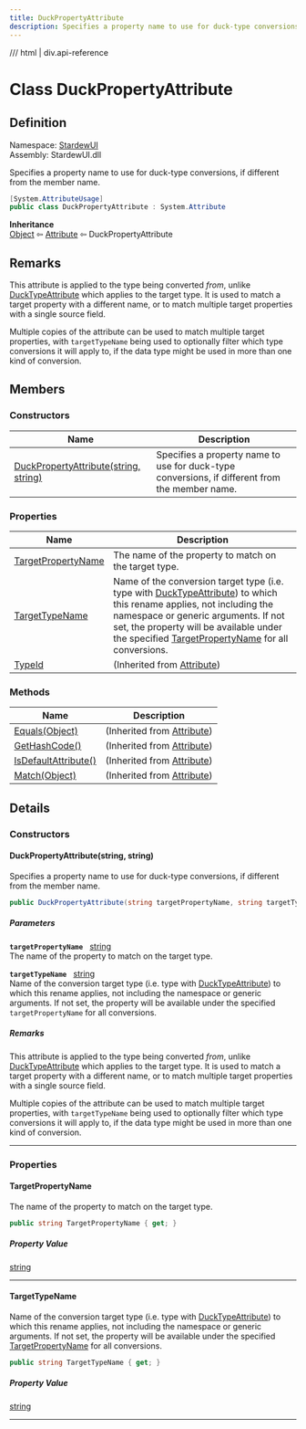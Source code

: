 ```yaml
---
title: DuckPropertyAttribute
description: Specifies a property name to use for duck-type conversions, if different from the member name.
---
```


<link rel="stylesheet" href="/StardewUI/stylesheets/reference.css" />

/// html | div.api-reference

# Class DuckPropertyAttribute

## Definition

<div class="api-definition" markdown>

Namespace: [StardewUI](index.md)  
Assembly: StardewUI.dll  

</div>

Specifies a property name to use for duck-type conversions, if different from the member name.

```cs
[System.AttributeUsage]
public class DuckPropertyAttribute : System.Attribute
```

**Inheritance**  
[Object](https://learn.microsoft.com/en-us/dotnet/api/system.object) ⇦ [Attribute](https://learn.microsoft.com/en-us/dotnet/api/system.attribute) ⇦ DuckPropertyAttribute

## Remarks

This attribute is applied to the type being converted _from_, unlike [DuckTypeAttribute](ducktypeattribute.md) which applies to the target type. It is used to match a target property with a different name, or to match multiple target properties with a single source field. 

 Multiple copies of the attribute can be used to match multiple target properties, with `targetTypeName` being used to optionally filter which type conversions it will apply to, if the data type might be used in more than one kind of conversion.

## Members

### Constructors

 | Name | Description |
| --- | --- |
| [DuckPropertyAttribute(string, string)](#duckpropertyattributestring-string) | Specifies a property name to use for duck-type conversions, if different from the member name. | 

### Properties

 | Name | Description |
| --- | --- |
| [TargetPropertyName](#targetpropertyname) | The name of the property to match on the target type. | 
| [TargetTypeName](#targettypename) | Name of the conversion target type (i.e. type with [DuckTypeAttribute](ducktypeattribute.md)) to which this rename applies, not including the namespace or generic arguments. If not set, the property will be available under the specified [TargetPropertyName](duckpropertyattribute.md#targetpropertyname) for all conversions. | 
| [TypeId](https://learn.microsoft.com/en-us/dotnet/api/system.attribute.typeid) | <span class="muted" markdown>(Inherited from [Attribute](https://learn.microsoft.com/en-us/dotnet/api/system.attribute))</span> | 

### Methods

 | Name | Description |
| --- | --- |
| [Equals(Object)](https://learn.microsoft.com/en-us/dotnet/api/system.attribute.equals) | <span class="muted" markdown>(Inherited from [Attribute](https://learn.microsoft.com/en-us/dotnet/api/system.attribute))</span> | 
| [GetHashCode()](https://learn.microsoft.com/en-us/dotnet/api/system.attribute.gethashcode) | <span class="muted" markdown>(Inherited from [Attribute](https://learn.microsoft.com/en-us/dotnet/api/system.attribute))</span> | 
| [IsDefaultAttribute()](https://learn.microsoft.com/en-us/dotnet/api/system.attribute.isdefaultattribute) | <span class="muted" markdown>(Inherited from [Attribute](https://learn.microsoft.com/en-us/dotnet/api/system.attribute))</span> | 
| [Match(Object)](https://learn.microsoft.com/en-us/dotnet/api/system.attribute.match) | <span class="muted" markdown>(Inherited from [Attribute](https://learn.microsoft.com/en-us/dotnet/api/system.attribute))</span> | 

## Details

### Constructors

#### DuckPropertyAttribute(string, string)

Specifies a property name to use for duck-type conversions, if different from the member name.

```cs
public DuckPropertyAttribute(string targetPropertyName, string targetTypeName);
```

##### Parameters

**`targetPropertyName`** &nbsp; [string](https://learn.microsoft.com/en-us/dotnet/api/system.string)  
The name of the property to match on the target type.

**`targetTypeName`** &nbsp; [string](https://learn.microsoft.com/en-us/dotnet/api/system.string)  
Name of the conversion target type (i.e. type with [DuckTypeAttribute](ducktypeattribute.md)) to which this rename applies, not including the namespace or generic arguments. If not set, the property will be available under the specified `targetPropertyName` for all conversions.

##### Remarks

This attribute is applied to the type being converted _from_, unlike [DuckTypeAttribute](ducktypeattribute.md) which applies to the target type. It is used to match a target property with a different name, or to match multiple target properties with a single source field. 

 Multiple copies of the attribute can be used to match multiple target properties, with `targetTypeName` being used to optionally filter which type conversions it will apply to, if the data type might be used in more than one kind of conversion.

-----

### Properties

#### TargetPropertyName

The name of the property to match on the target type.

```cs
public string TargetPropertyName { get; }
```

##### Property Value

[string](https://learn.microsoft.com/en-us/dotnet/api/system.string)

-----

#### TargetTypeName

Name of the conversion target type (i.e. type with [DuckTypeAttribute](ducktypeattribute.md)) to which this rename applies, not including the namespace or generic arguments. If not set, the property will be available under the specified [TargetPropertyName](duckpropertyattribute.md#targetpropertyname) for all conversions.

```cs
public string TargetTypeName { get; }
```

##### Property Value

[string](https://learn.microsoft.com/en-us/dotnet/api/system.string)

-----

